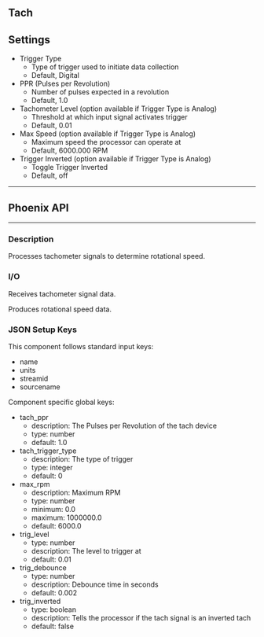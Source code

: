 ## Tach
## Settings

- Trigger Type
    - Type of trigger used to initiate data collection
    - Default, Digital
- PPR (Pulses per Revolution)
    - Number of pulses expected in a revolution
    - Default, 1.0
- Tachometer Level (option available if Trigger Type is Analog)
    - Threshold at which input signal activates trigger
    - Default, 0.01
- Max Speed (option available if Trigger Type is Analog)
    - Maximum speed the processor can operate at
    - Default, 6000.000 RPM
- Trigger Inverted (option available if Trigger Type is Analog)
    - Toggle Trigger Inverted
    - Default, off
___
## Phoenix API
___
### Description

Processes tachometer signals to determine rotational speed.

### I/O

Receives tachometer signal data.

Produces rotational speed data.

### JSON Setup Keys

This component follows standard input keys:
- name
- units
- streamid
- sourcename

Component specific global keys:
- tach_ppr
    - description: The Pulses per Revolution of the tach device
    - type: number
    - default: 1.0
- tach_trigger_type
    - description: The type of trigger
    - type: integer
    - default: 0
- max_rpm
    - description: Maximum RPM
    - type: number
    - minimum: 0.0
    - maximum: 1000000.0
    - default: 6000.0
- trig_level
    - type: number
    - description: The level to trigger at
    - default: 0.01
- trig_debounce
    - type: number
    - description: Debounce time in seconds
    - default: 0.002
- trig_inverted
    - type: boolean
    - description: Tells the processor if the tach signal is an inverted tach
    - default: false